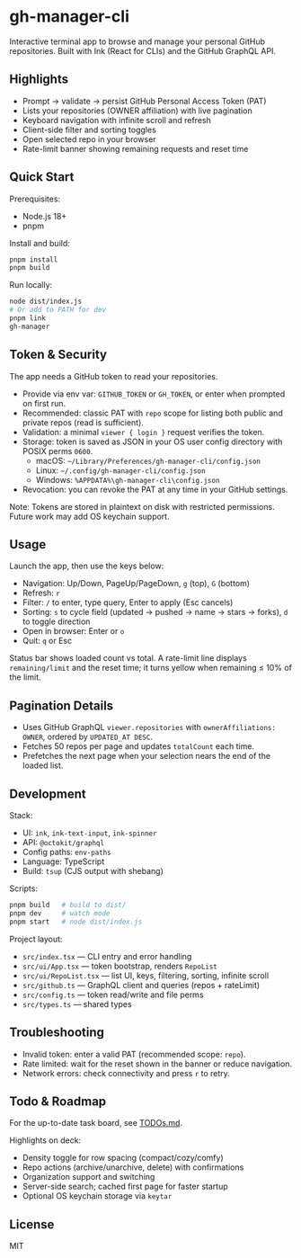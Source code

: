 # gh-manager-cli

Interactive terminal app to browse and manage your personal GitHub repositories. Built with Ink (React for CLIs) and the GitHub GraphQL API.

## Highlights

- Prompt → validate → persist GitHub Personal Access Token (PAT)
- Lists your repositories (OWNER affiliation) with live pagination
- Keyboard navigation with infinite scroll and refresh
- Client-side filter and sorting toggles
- Open selected repo in your browser
- Rate-limit banner showing remaining requests and reset time

## Quick Start

Prerequisites:
- Node.js 18+
- pnpm

Install and build:

```bash
pnpm install
pnpm build
```

Run locally:

```bash
node dist/index.js
# Or add to PATH for dev
pnpm link
gh-manager
```

## Token & Security

The app needs a GitHub token to read your repositories.

- Provide via env var: `GITHUB_TOKEN` or `GH_TOKEN`, or enter when prompted on first run.
- Recommended: classic PAT with `repo` scope for listing both public and private repos (read is sufficient).
- Validation: a minimal `viewer { login }` request verifies the token.
- Storage: token is saved as JSON in your OS user config directory with POSIX perms `0600`.
  - macOS: `~/Library/Preferences/gh-manager-cli/config.json`
  - Linux: `~/.config/gh-manager-cli/config.json`
  - Windows: `%APPDATA%\gh-manager-cli\config.json`
- Revocation: you can revoke the PAT at any time in your GitHub settings.

Note: Tokens are stored in plaintext on disk with restricted permissions. Future work may add OS keychain support.

## Usage

Launch the app, then use the keys below:

- Navigation: Up/Down, PageUp/PageDown, `g` (top), `G` (bottom)
- Refresh: `r`
- Filter: `/` to enter, type query, Enter to apply (Esc cancels)
- Sorting: `s` to cycle field (updated → pushed → name → stars → forks), `d` to toggle direction
- Open in browser: Enter or `o`
- Quit: `q` or Esc

Status bar shows loaded count vs total. A rate-limit line displays `remaining/limit` and the reset time; it turns yellow when remaining ≤ 10% of the limit.

## Pagination Details

- Uses GitHub GraphQL `viewer.repositories` with `ownerAffiliations: OWNER`, ordered by `UPDATED_AT DESC`.
- Fetches 50 repos per page and updates `totalCount` each time.
- Prefetches the next page when your selection nears the end of the loaded list.

## Development

Stack:
- UI: `ink`, `ink-text-input`, `ink-spinner`
- API: `@octokit/graphql`
- Config paths: `env-paths`
- Language: TypeScript
- Build: `tsup` (CJS output with shebang)

Scripts:

```bash
pnpm build   # build to dist/
pnpm dev     # watch mode
pnpm start   # node dist/index.js
```

Project layout:
- `src/index.tsx` — CLI entry and error handling
- `src/ui/App.tsx` — token bootstrap, renders `RepoList`
- `src/ui/RepoList.tsx` — list UI, keys, filtering, sorting, infinite scroll
- `src/github.ts` — GraphQL client and queries (repos + rateLimit)
- `src/config.ts` — token read/write and file perms
- `src/types.ts` — shared types

## Troubleshooting

- Invalid token: enter a valid PAT (recommended scope: `repo`).
- Rate limited: wait for the reset shown in the banner or reduce navigation.
- Network errors: check connectivity and press `r` to retry.

## Todo & Roadmap

For the up-to-date task board, see [TODOs.md](./TODOs.md).

Highlights on deck:
- Density toggle for row spacing (compact/cozy/comfy)
- Repo actions (archive/unarchive, delete) with confirmations
- Organization support and switching
- Server-side search; cached first page for faster startup
- Optional OS keychain storage via `keytar`

## License

MIT

